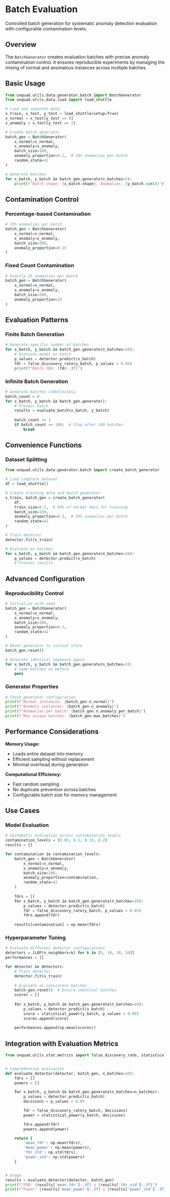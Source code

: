 # Batch Evaluation

Controlled batch generation for systematic anomaly detection evaluation with configurable contamination levels.

## Overview

The `BatchGenerator` creates evaluation batches with precise anomaly contamination control. It ensures reproducible experiments by managing the mixing of normal and anomalous instances across multiple batches.

## Basic Usage

```python
from unquad.utils.data.generator.batch import BatchGenerator
from unquad.utils.data.load import load_shuttle

# Load and separate data
x_train, x_test, y_test = load_shuttle(setup=True)
x_normal = x_test[y_test == 0]
x_anomaly = x_test[y_test == 1]

# Create batch generator
batch_gen = BatchGenerator(
    x_normal=x_normal,
    x_anomaly=x_anomaly,
    batch_size=100,
    anomaly_proportion=0.1,  # 10% anomalies per batch
    random_state=42
)

# Generate batches
for x_batch, y_batch in batch_gen.generate(n_batches=5):
    print(f"Batch shape: {x_batch.shape}, Anomalies: {y_batch.sum()}")
```

## Contamination Control

### Percentage-based Contamination
```python
# 15% anomalies per batch
batch_gen = BatchGenerator(
    x_normal=x_normal,
    x_anomaly=x_anomaly,
    batch_size=200,
    anomaly_proportion=0.15
)
```

### Fixed Count Contamination
```python
# Exactly 25 anomalies per batch
batch_gen = BatchGenerator(
    x_normal=x_normal,
    x_anomaly=x_anomaly,
    batch_size=200,
    anomaly_proportion=25
)
```

## Evaluation Patterns

### Finite Batch Generation
```python
# Generate specific number of batches
for x_batch, y_batch in batch_gen.generate(n_batches=10):
    # Evaluate model on batch
    p_values = detector.predict(x_batch)
    fdr = false_discovery_rate(y_batch, p_values < 0.05)
    print(f"Batch FDR: {fdr:.3f}")
```

### Infinite Batch Generation
```python
# Generate batches indefinitely
batch_count = 0
for x_batch, y_batch in batch_gen.generate():
    # Process batch
    results = evaluate_batch(x_batch, y_batch)
    
    batch_count += 1
    if batch_count >= 100:  # Stop after 100 batches
        break
```

## Convenience Functions

### Dataset Splitting

```python
from unquad.utils.data.generator.batch import create_batch_generator

# Load complete dataset
df = load_shuttle()

# Create training data and batch generator
x_train, batch_gen = create_batch_generator(
    df,
    train_size=0.5,  # 50% of normal data for training
    batch_size=150,
    anomaly_proportion=0.2,  # 20% anomalies per batch
    random_state=42
)

# Train detector
detector.fit(x_train)

# Evaluate on batches
for x_batch, y_batch in batch_gen.generate(n_batches=20):
    p_values = detector.predict(x_batch)
    # Process results
```

## Advanced Configuration

### Reproducibility Control
```python
# Initialize with seed
batch_gen = BatchGenerator(
    x_normal=x_normal,
    x_anomaly=x_anomaly,
    batch_size=100,
    anomaly_proportion=0.1,
    random_state=42
)

# Reset generator to initial state
batch_gen.reset()

# Generate identical sequence again
for x_batch, y_batch in batch_gen.generate(n_batches=5):
    # Same batches as before
    pass
```

### Generator Properties
```python
# Check generator configuration
print(f"Normal instances: {batch_gen.n_normal}")
print(f"Anomaly instances: {batch_gen.n_anomaly}")
print(f"Anomalies per batch: {batch_gen.n_anomaly_per_batch}")
print(f"Max unique batches: {batch_gen.max_batches}")
```

## Performance Considerations

**Memory Usage:**
- Loads entire dataset into memory
- Efficient sampling without replacement
- Minimal overhead during generation

**Computational Efficiency:**
- Fast random sampling
- No duplicate prevention across batches
- Configurable batch size for memory management

## Use Cases

### Model Evaluation
```python
# Systematic evaluation across contamination levels
contamination_levels = [0.05, 0.1, 0.15, 0.2]
results = {}

for contamination in contamination_levels:
    batch_gen = BatchGenerator(
        x_normal=x_normal,
        x_anomaly=x_anomaly,
        batch_size=100,
        anomaly_proportion=contamination,
        random_state=42
    )
    
    fdrs = []
    for x_batch, y_batch in batch_gen.generate(n_batches=10):
        p_values = detector.predict(x_batch)
        fdr = false_discovery_rate(y_batch, p_values < 0.05)
        fdrs.append(fdr)
    
    results[contamination] = np.mean(fdrs)
```

### Hyperparameter Tuning
```python
# Evaluate different detector configurations
detectors = [LOF(n_neighbors=k) for k in [5, 10, 20, 50]]
performances = []

for detector in detectors:
    # Train detector
    detector.fit(x_train)
    
    # Evaluate on consistent batches
    batch_gen.reset()  # Ensure identical batches
    scores = []
    
    for x_batch, y_batch in batch_gen.generate(n_batches=10):
        p_values = detector.predict(x_batch)
        score = statistical_power(y_batch, p_values < 0.05)
        scores.append(score)
    
    performances.append(np.mean(scores))
```

## Integration with Evaluation Metrics

```python
from unquad.utils.stat.metrics import false_discovery_rate, statistical_power


# Comprehensive evaluation
def evaluate_detector(detector, batch_gen, n_batches=10):
    fdrs = []
    powers = []

    for x_batch, y_batch in batch_gen.generate(n_batches=n_batches):
        p_values = detector.predict(x_batch)
        decisions = p_values < 0.05

        fdr = false_discovery_rate(y_batch, decisions)
        power = statistical_power(y_batch, decisions)

        fdrs.append(fdr)
        powers.append(power)

    return {
        'mean_fdr': np.mean(fdrs),
        'mean_power': np.mean(powers),
        'fdr_std': np.std(fdrs),
        'power_std': np.std(powers)
    }


# Usage
results = evaluate_detector(detector, batch_gen)
print(f"FDR: {results['mean_fdr']:.3f} ± {results['fdr_std']:.3f}")
print(f"Power: {results['mean_power']:.3f} ± {results['power_std']:.3f}")
```